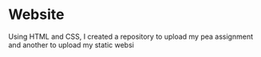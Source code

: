 # Website


Using HTML and CSS, I created a repository to upload my pea assignment and another to upload my static websi
